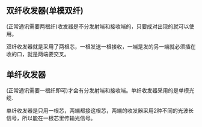 ## 双纤收发器(单模双纤)

(正常通讯需要两根纤)收发器是不分发射端和接收端的，只要成对出现的就可以使用。

双纤收发器就是采用了两根芯，一根发送一根接收，一端是发的另一端就必须插在收的口，就是两端要交叉。



## 单纤收发器

(正常通讯需要一根纤即可)才会有分发射端和接收端。单纤收发器采用的是单模光缆.

单纤收发器是只用一根芯，两端都接这根芯，两端的收发器采用2种不同的光波长信号，所以能在一根芯里传输光信号。

